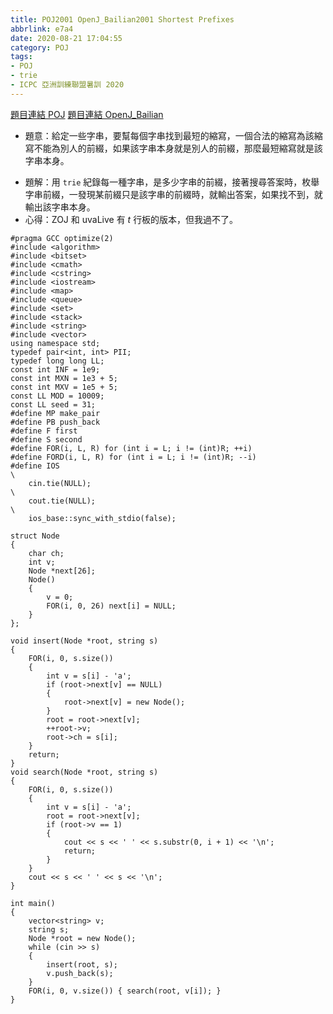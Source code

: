 ```yaml
---
title: POJ2001 OpenJ_Bailian2001 Shortest Prefixes
abbrlink: e7a4
date: 2020-08-21 17:04:55
category: POJ
tags:
- POJ
- trie
- ICPC 亞洲訓練聯盟暑訓 2020
---
```

[題目連結 POJ](http://poj.org/problem?id=2001)
[題目連結 OpenJ_Bailian](http://bailian.openjudge.cn/practice/2001?lang=en_US)
* 題意：給定一些字串，要幫每個字串找到最短的縮寫，一個合法的縮寫為該縮寫不能為別人的前綴，如果該字串本身就是別人的前綴，那麼最短縮寫就是該字串本身。
<!-- more -->
* 題解：用 `trie` 紀錄每一種字串，是多少字串的前綴，接著搜尋答案時，枚舉字串前綴，一發現某前綴只是該字串的前綴時，就輸出答案，如果找不到，就輸出該字串本身。
* 心得：ZOJ 和 uvaLive 有 $t$ 行板的版本，但我過不了。
```cpp=
#pragma GCC optimize(2)
#include <algorithm>
#include <bitset>
#include <cmath>
#include <cstring>
#include <iostream>
#include <map>
#include <queue>
#include <set>
#include <stack>
#include <string>
#include <vector>
using namespace std;
typedef pair<int, int> PII;
typedef long long LL;
const int INF = 1e9;
const int MXN = 1e3 + 5;
const int MXV = 1e5 + 5;
const LL MOD = 10009;
const LL seed = 31;
#define MP make_pair
#define PB push_back
#define F first
#define S second
#define FOR(i, L, R) for (int i = L; i != (int)R; ++i)
#define FORD(i, L, R) for (int i = L; i != (int)R; --i)
#define IOS                                                                    \
    cin.tie(NULL);                                                             \
    cout.tie(NULL);                                                            \
    ios_base::sync_with_stdio(false);

struct Node
{
    char ch;
    int v;
    Node *next[26];
    Node()
    {
        v = 0;
        FOR(i, 0, 26) next[i] = NULL;
    }
};

void insert(Node *root, string s)
{
    FOR(i, 0, s.size())
    {
        int v = s[i] - 'a';
        if (root->next[v] == NULL)
        {
            root->next[v] = new Node();
        }
        root = root->next[v];
        ++root->v;
        root->ch = s[i];
    }
    return;
}
void search(Node *root, string s)
{
    FOR(i, 0, s.size())
    {
        int v = s[i] - 'a';
        root = root->next[v];
        if (root->v == 1)
        {
            cout << s << ' ' << s.substr(0, i + 1) << '\n';
            return;
        }
    }
    cout << s << ' ' << s << '\n';
}

int main()
{
    vector<string> v;
    string s;
    Node *root = new Node();
    while (cin >> s)
    {
        insert(root, s);
        v.push_back(s);
    }
    FOR(i, 0, v.size()) { search(root, v[i]); }
}
```